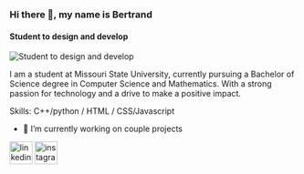 ### Hi there 👋, my name is Bertrand
#### Student to design and develop
![Student to design and develop](https://media.licdn.com/dms/image/D4D16AQHMim12AgDmBQ/profile-displaybackgroundimage-shrink_350_1400/0/1687419373915?e=1721865600&v=beta&t=VQUDzHDkKE6e9FmDnJn80VRbrPTEYcia-ptnCMlQdcI)

I am a  student at Missouri State University, currently pursuing a Bachelor of Science degree in Computer Science and Mathematics. With a strong passion for technology and a drive to make a positive impact.

Skills: C++/python / HTML / CSS/Javascript

- 🔭 I’m currently working on  couple projects 


[<img src='https://cdn.jsdelivr.net/npm/simple-icons@3.0.1/icons/linkedin.svg' alt='linkedin' height='40'>](https://www.linkedin.com/in/www.linkedin.com/in/bertrand-rusanganwa-433607276/)  [<img src='https://cdn.jsdelivr.net/npm/simple-icons@3.0.1/icons/instagram.svg' alt='instagram' height='40'>](https://www.instagram.com/https://www.instagram.com/bertrand_rusa//)  


